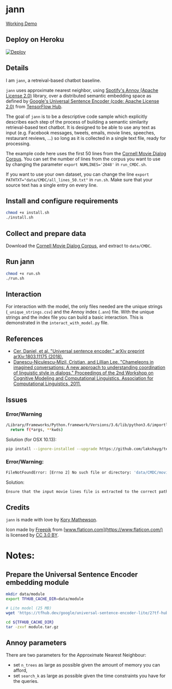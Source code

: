 # jann

[Working Demo](https://korymath-jann.herokuapp.com/model_inference?msg=selfish)

## Deploy on Heroku

[![Deploy](https://www.herokucdn.com/deploy/button.svg)](https://heroku.com/deploy)

## Details

I am `jann`, a retreival-based chatbot baseline.

`jann` uses approximate nearest neighbor, using [Spotify's Annoy (Apache License 2.0)](https://github.com/spotify/annoy) library, over a distributed semantic embedding space as defined by [Google's Universal Sentence Encoder (code: Apache License 2.0)](https://alpha.tfhub.dev/google/universal-sentence-encoder/2) from [TensorFlow Hub](https://www.tensorflow.org/hub/).

The goal of `jann` is to be a descriptive code sample which explicitly describes each step of the process of building a semantic similarity retrieval-based text chatbot. It is designed to be able to use any text as input (e.g. Facebook messages, tweets, emails, movie lines, speeches, restaurant reviews, ...) so long as it is collected in a single text file, ready for processing.

The example code here uses the first 50 lines from the [Cornell Movie Dialog Corpus](http://www.cs.cornell.edu/~cristian/Cornell_Movie-Dialogs_Corpus.html). You can set the number of lines from the corpus you want to use by changing the parameter `export NUMLINES='2048'` in `run_CMDC.sh`.

If you want to use your own dataset, you can change the line `export PATHTXT="data/CMDC/all_lines_50.txt"` in `run.sh`. Make sure that your source text has a single entry on every line.

## Install and configure requirements

```sh
chmod +x install.sh
./install.sh
```

## Collect and prepare data

Download the [Cornell Movie Dialog Corpus](http://www.cs.cornell.edu/~cristian/Cornell_Movie-Dialogs_Corpus.html), and extract to `data/CMDC`.

## Run jann

```sh
chmod +x run.sh
./run.sh
```

## Interaction

For interaction with the model, the only files needed are the unique strings (`_unique_strings.csv`) and the Annoy index (`.ann`) file. With the unique strings and the index file you can build a basic interaction. This is demonstrated in the `interact_with_model.py` file.

## References

* [Cer, Daniel, et al. "Universal sentence encoder." arXiv preprint arXiv:1803.11175 (2018).](https://arxiv.org/abs/1803.11175)
* [Danescu-Niculescu-Mizil, Cristian, and Lillian Lee. "Chameleons in imagined conversations: A new approach to understanding coordination of linguistic style in dialogs." Proceedings of the 2nd Workshop on Cognitive Modeling and Computational Linguistics. Association for Computational Linguistics, 2011.](https://dl.acm.org/citation.cfm?id=2021105)

## Issues

### Error/Warning
```sh
/Library/Frameworks/Python.framework/Versions/3.6/lib/python3.6/importlib/_bootstrap.py:205: RuntimeWarning: compiletime version 3.5 of module 'tensorflow.python.framework.fast_tensor_util' does not match runtime version 3.6
  return f(*args, **kwds)
```
Solution (for OSX 10.13):
```sh
pip install --ignore-installed --upgrade https://github.com/lakshayg/tensorflow-build/releases/download/tf1.9.0-macos-py27-py36/tensorflow-1.9.0-cp36-cp36m-macosx_10_13_x86_64.whl
```

### Error/Warning:
```sh
FileNotFoundError: [Errno 2] No such file or directory: 'data/CMDC/movie_lines.txt'
```
Solution:
```sh
Ensure that the input movie lines file is extracted to the correct path
```

## Credits

`jann` is made with love by [Kory Mathewson](https://korymathewson.com).

Icon made by [Freepik](http://www.freepik.com) from [www.flaticon.com](https://www.flaticon.com/) is licensed by [CC 3.0 BY](http://creativecommons.org/licenses/by/3.0/).


# Notes:

## Prepare the Universal Sentence Encoder embedding module
```sh
mkdir data/module
export TFHUB_CACHE_DIR=data/module

# Lite model (25 MB)
wget 'https://tfhub.dev/google/universal-sentence-encoder-lite/2?tf-hub-format=compressed' -O ${TFHUB_CACHE_DIR}/module_lite.tar.gz

cd ${TFHUB_CACHE_DIR}
tar -zxvf module.tar.gz
```

## Annoy parameters

There are two parameters for the Approximate Nearest Neighbour:
* set `n_trees` as large as possible given the amount of memory you can afford,
* set `search_k` as large as possible given the time constraints you have for the queries.